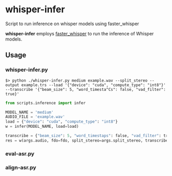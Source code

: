 # whisper-infer
Script to run inference on whisper models using faster_whisper

**whisper-infer** employs [faster_whisper](https://github.com/SYSTRAN/faster-whisper/) to run the inference of Whisper models.

## Usage

### whisper-infer.py

```
$> python ./whisper-infer.py medium example.wav --split_stereo --output example.trs --load '{"device": "cuda", "compute_type": "int8"}' --transcribe '{"beam_size": 5, "word_timesta^Cs": false, "vad_filter": true}'
```

```python
from scripts.inference import infer

MODEL_NAME = 'medium'
AUDIO_FILE = 'example.wav'
load = {"device": "cuda", "compute_type": "int8"}
w = infer(MODEL_NAME, load=load)

transcribe = {"beam_size": 5, "word_timestaps": false, "vad_filter": true}
res = w(args.audio, fdo=fdo, split_stereo=args.split_stereo, transcribe=transcribe)
```

### eval-asr.py


### align-asr.py

